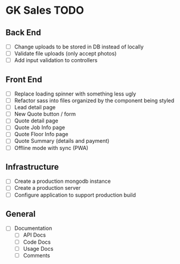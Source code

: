 # GK Sales TODO

## Back End

- [ ] Change uploads to be stored in DB instead of locally
- [ ] Validate file uploads (only accept photos)
- [ ] Add input validation to controllers

## Front End

- [ ] Replace loading spinner with something less ugly
- [ ] Refactor sass into files organized by the component being styled
- [ ] Lead detail page
- [ ] New Quote button / form
- [ ] Quote detail page
- [ ] Quote Job Info page
- [ ] Quote Floor Info page
- [ ] Quote Summary (details and payment)
- [ ] Offline mode with sync (PWA)

## Infrastructure

- [ ] Create a production mongodb instance
- [ ] Create a production server
- [ ] Configure application to support production build

## General

- [ ] Documentation
  - [ ] API Docs
  - [ ] Code Docs
  - [ ] Usage Docs
  - [ ] Comments
